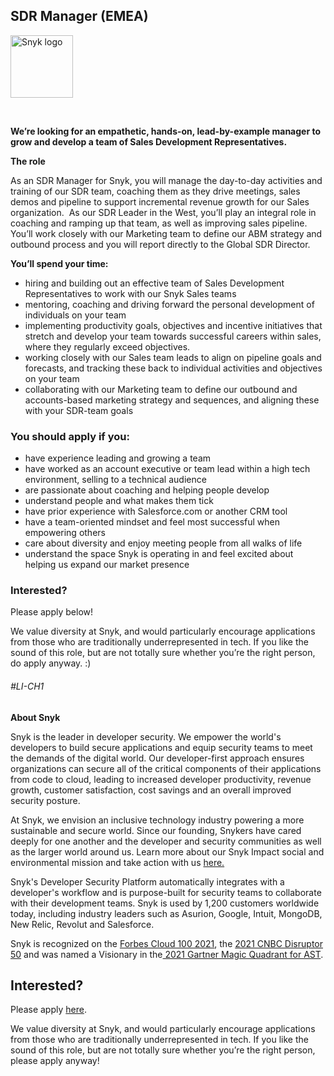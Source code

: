 SDR Manager (EMEA)
---

<img src="https://res.cloudinary.com/snyk/image/upload/v1537345894/press-kit/brand/logo-black.png" width="100" alt="Snyk logo" />

<p>&nbsp;</p>
<p><strong>We’re looking for an empathetic, hands-on, lead-by-example manager to grow and develop a team of Sales Development Representatives.</strong></p>
<p><strong>The role</strong></p>
<p><span style="font-weight: 400;">As an SDR Manager for Snyk, you will manage the day-to-day activities and training of our SDR team, coaching them as they drive meetings, sales demos and pipeline to support incremental revenue growth for our Sales organization.&nbsp; As our SDR Leader in the West, you’ll play an integral role in coaching and ramping up that team, as well as improving sales pipeline. You’ll work closely with our Marketing team to define our ABM strategy and outbound process and you will report directly to the Global SDR Director.</span></p>
<p><strong>You’ll spend your time:</strong></p>
<ul>
<li style="font-weight: 400;"><span style="font-weight: 400;">hiring and building out an effective team of Sales Development Representatives to work with our Snyk Sales teams</span></li>
<li style="font-weight: 400;"><span style="font-weight: 400;">mentoring, coaching and driving forward the personal development of individuals on your team</span></li>
<li style="font-weight: 400;"><span style="font-weight: 400;">implementing productivity goals, objectives and incentive initiatives that stretch and develop your team towards successful careers within sales, where they regularly exceed objectives.&nbsp;</span></li>
<li style="font-weight: 400;"><span style="font-weight: 400;">working closely with our Sales team leads to align on pipeline goals and forecasts, and tracking these back to individual activities and objectives on your team</span></li>
<li style="font-weight: 400;"><span style="font-weight: 400;">collaborating with our Marketing team to define our outbound and accounts-based marketing strategy and sequences, and aligning these with your SDR-team goals</span></li>
</ul>
<h3><strong>You should apply if you:</strong></h3>
<ul>
<li style="font-weight: 400;"><span style="font-weight: 400;">have experience leading and growing a team</span></li>
<li style="font-weight: 400;"><span style="font-weight: 400;">have worked as an account executive or team lead within a high tech environment, selling to a technical audience</span></li>
<li style="font-weight: 400;"><span style="font-weight: 400;">are passionate about coaching and helping people develop</span></li>
<li style="font-weight: 400;"><span style="font-weight: 400;">understand people and what makes them tick</span></li>
<li style="font-weight: 400;"><span style="font-weight: 400;">have prior experience with Salesforce.com or another CRM tool</span></li>
<li style="font-weight: 400;"><span style="font-weight: 400;">have a team-oriented mindset and feel most successful when empowering others</span></li>
<li style="font-weight: 400;"><span style="font-weight: 400;">care about diversity and enjoy meeting people from all walks of life</span></li>
<li style="font-weight: 400;"><span style="font-weight: 400;">understand the space Snyk is operating in and feel excited about helping us expand our market presence</span></li>
</ul>
<h3><strong>Interested?</strong></h3>
<p><span style="font-weight: 400;">Please apply below!</span></p>
<p><span style="font-weight: 400;">We value diversity at Snyk, and would particularly encourage applications from those who are traditionally underrepresented in tech. If you like the sound of this role, but are not totally sure whether you’re the right person, do apply anyway. :)&nbsp;</span></p>
<h6>#LI-CH1</h6><div class="content-conclusion"><p><strong>About Snyk</strong></p>
<p><span style="font-weight: 400;">Snyk is the leader in developer security. We empower the world's developers to build secure applications and equip security teams to meet the demands of the digital world. Our developer-first approach ensures organizations can secure all of the critical components of their applications from code to cloud, leading to increased developer productivity, revenue growth, customer satisfaction, cost savings and an overall improved security posture.&nbsp;</span></p>
<p><span style="font-weight: 400;">At Snyk, we envision an inclusive technology industry powering a more sustainable and secure world.</span> <span style="font-weight: 400;">Since our founding, Snykers have cared deeply for one another and the developer and security communities as well as the larger world around us. Learn more about our Snyk Impact social and environmental mission and take action with us </span><a href="https://snyk.io/about/snyk-impact/"><span style="font-weight: 400;">here.</span></a></p>
<p><span style="font-weight: 400;">Snyk's Developer Security Platform automatically integrates with a developer's workflow and is purpose-built for security teams to collaborate with their development teams. Snyk is used by 1,200 customers worldwide today, including industry leaders such as Asurion, Google, Intuit, MongoDB, New Relic, Revolut and Salesforce.</span></p>
<p><span style="font-weight: 400;">Snyk is recognized on the </span><a href="https://www.forbes.com/cloud100/#6f24b5ba5f94"><span style="font-weight: 400;">Forbes Cloud 100 2021</span></a><span style="font-weight: 400;">, the </span><a href="https://www.cnbc.com/2021/05/25/these-are-the-2021-cnbc-disruptor-50-companies.html"><span style="font-weight: 400;">2021 CNBC Disruptor 50</span></a><span style="font-weight: 400;"> and was named a Visionary in the</span><a href="https://snyk.io/blog/snyk-visionary-2021-gartner-magic-quadrant-for-ast/"><span style="font-weight: 400;"> 2021 Gartner Magic Quadrant for AST</span></a><span style="font-weight: 400;">.</span></p></div>

Interested?
---

Please apply [here](https://boards.greenhouse.io/snyk/jobs/5739398002#app).

We value diversity at Snyk, and would particularly encourage applications from those who are traditionally underrepresented in tech.
If you like the sound of this role, but are not totally sure whether you’re the right person, please apply anyway!
